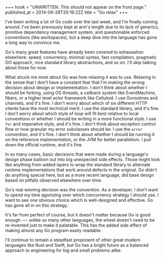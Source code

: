 +++
hook = "UNWRITTEN. This should not appear on the front page."
published_at = 2014-06-28T20:16:22Z
title = "Go relax"
+++

I've been writing a lot of Go code over the last week, and I'm finally coming
around. I've been previously kept at arm's length due to its lack of generics,
primitive dependency management system, and questionable enforced conventions
(like workspaces), but a deep dive into the language has gone a long way to
convince me.

Go's many great features have already been covered to exhausation elsewhere:
speed, conurrency, minimal syntax, fast compilation, pragmatic OO approach,
nice standard library abstractions, and so on. I'll skip talking about those
for now.

What struck me most about Go was how relaxing it was to use. Relaxing in the
sense that I don't have a constant fear that I'm making the wrong decision
about design or implementation. I don't think about whether I should be
forking, using OS threads, a callback system like EventMachine, fibers, or a
higher level actor framework like Celluloid. I use Goroutines and channels, and
it's fine. I don't worry about which of six different HTTP clients have the
most technical merit. I use the standard library, and it's fine. I don't worry
about which style of loop will fit best relative to local conventions or
whether I should be writing in a more functional style. I use `for` and
imperative style, and it's fine. I don't think about exception control flow or
how granular my error subclasses should be. I use the `error` convention, and
it's fine. I don't think about whether I should be running it on the reference
implementation, or the JVM for better parallelism. I pull down the official
runtime, and it's fine.

In so many cases, basic decisions that were made during a language's design
phase balloon out into big unexpected side effects. Those might look like
anything from added layers to wrap the standard library to alternate runtime
implementations that work around defects in the original. Go didn't do anything
special here, but as a more recent language, did base design based on pitfalls
observed elsewhere over time.

Go's real winning decision was the convention. As a developer, I don't want to
spend my time agonizing over which concurrency strategy I should use. I want to
see one obvious choice which is well-designed and effective. Go has gone all in
on this strategy.

It's far from perfect of course, but it doesn't matter because Go is good
enough --- unlike so many other languages, the wheel doesn't need to be
re-invented just to make it palatable. This has the added side effect of making
almost any Go program easily readable.

I'll continue to remain a steadfast proponent of other great modern languages
like Rust and Swift, but Go has a bright future as a balanced approach to
engineering for big and small problems alike.
